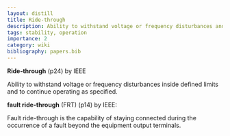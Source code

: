 ```yaml
---
layout: distill
title: Ride-through
description: Ability to withstand voltage or frequency disturbances and continue operating.
tags: stability, operation
importance: 2
category: wiki
bibliography: papers.bib
---
```


**Ride-through** <d-cite key="ieee2018std1547"></d-cite> (p24) by IEEE

Ability to withstand voltage or frequency disturbances inside defined limits and to continue operating as specified.

**fault ride-through** (FRT) <d-cite key="ieee2025std2988"></d-cite> (p14) by IEEE:

Fault ride-through is the capability of staying connected during the occurrence of a fault beyond the equipment output terminals.

<br>

